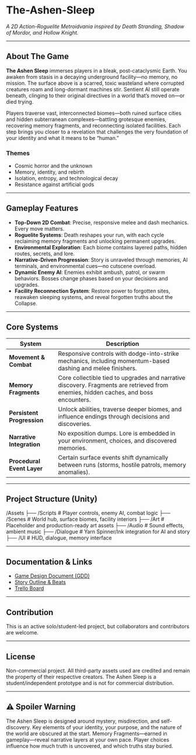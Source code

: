 # The-Ashen-Sleep
*A 2D Action-Roguelite Metroidvania inspired by Death Stranding, Shadow of Mordor, and Hollow Knight.*

---

## About The Game
**The Ashen Sleep** immerses players in a bleak, post-cataclysmic Earth. You awaken from stasis in a decaying underground facility—no memory, no mission. The surface above is a scarred, toxic wasteland where corrupted creatures roam and long-dormant machines stir. Sentient AI still operate beneath, clinging to their original directives in a world that’s moved on—or died trying.

Players traverse vast, interconnected biomes—both ruined surface cities and hidden subterranean complexes—battling grotesque enemies, recovering memory fragments, and reconnecting isolated facilities. Each step brings you closer to a revelation that challenges the very foundation of your identity and what it means to be “human.”

### Themes
- Cosmic horror and the unknown
- Memory, identity, and rebirth
- Isolation, entropy, and technological decay
- Resistance against artificial gods

---

## Gameplay Features  
- **Top-Down 2D Combat**: Precise, responsive melee and dash mechanics. Every move matters.
- **Roguelite Systems**: Death reshapes your run, with each cycle reclaiming memory fragments and unlocking permanent upgrades.
- **Environmental Exploration**: Each biome contains layered paths, hidden routes, secrets, and lore.
- **Narrative-Driven Progression**: Story is unraveled through memories, AI terminals, and environmental cues—no cutscene overload.
- **Dynamic Enemy AI**: Enemies exhibit ambush, patrol, or swarm behaviors. Bosses change phases based on your decisions and upgrades.
- **Facility Reconnection System**: Restore power to forgotten sites, reawaken sleeping systems, and reveal forgotten truths about the Collapse.

---

## Core Systems
| System | Description |
|--------|-------------|
| **Movement & Combat** | Responsive controls with dodge-into-strike mechanics, including momentum-based dashing and melee finishers. |
| **Memory Fragments** | Core collectible tied to upgrades and narrative discovery. Fragments are retrieved from enemies, hidden caches, and boss encounters. |
| **Persistent Progression** | Unlock abilities, traverse deeper biomes, and influence endings through decisions and discoveries. |
| **Narrative Integration** | No exposition dumps. Lore is embedded in your environment, choices, and discovered memories. |
| **Procedural Event Layer** | Certain surface events shift dynamically between runs (storms, hostile patrols, memory anomalies). |


---

## Project Structure (Unity)
/Assets
├── /Scripts         # Player controls, enemy AI, combat logic
├── /Scenes          # World hub, surface biomes, facility interiors
├── /Art             # Placeholder and production-ready art assets
├── /Audio           # Sound effects, ambient music
├── /Dialogue        # Yarn Spinner/Ink integration for AI and story
├── /UI              # HUD, dialogue, memory interface

---

## Documentation & Links
- [Game Design Document (GDD)]((https://drive.google.com/drive/folders/1an2nZuQnJC2ohe8qmuY7ay2jQUpX_Arj?usp=sharing))
- [Story Outline & Beats]((https://docs.google.com/document/d/1NJs0NsSAZjO9WPrg9r6mn4k1Z81aXW6eTNH3LisAMoQ/edit?usp=sharing))
- [Trello Board]((https://trello.com/b/O2p765xU/the-ashen-sleep))

---

## Contribution
This is an active solo/student-led project, but collaborators and contributors are welcome.

---

## License
Non-commercial project. All third-party assets used are credited and remain the property of their respective creators. The Ashen Sleep is a student/independent prototype and is not for commercial distribution.

---

## ⚠️ Spoiler Warning
The Ashen Sleep is designed around mystery, misdirection, and self-discovery. Key elements of your identity, your purpose, and the nature of the world are obscured at the start. Memory Fragments—earned in gameplay—reveal narrative layers at your own pace. Player choices influence how much truth is uncovered, and which truths stay buried.
